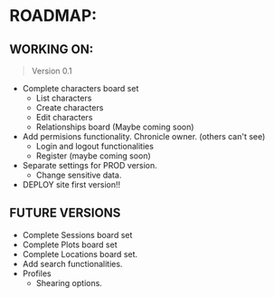 # ROADMAP:

## WORKING ON:
> Version 0.1

- Complete characters board set
    - List characters
    - Create characters
    - Edit characters
    + Relationships board (Maybe coming soon)
- Add permisions functionality. Chronicle owner. (others can't see)
    - Login and logout functionalities
    + Register (maybe coming soon)
- Separate settings for PROD version.
    - Change sensitive data.
- DEPLOY site first version!!

## FUTURE VERSIONS

- Complete Sessions board set
- Complete Plots board set
- Complete Locations board set.
- Add search functionalities.
- Profiles
    - Shearing options.